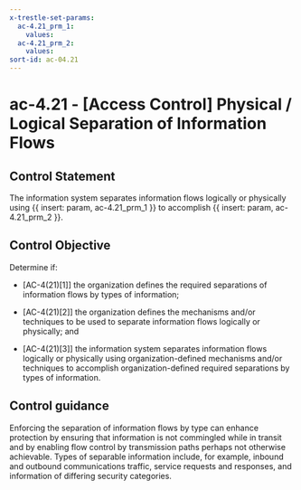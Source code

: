 ```yaml
---
x-trestle-set-params:
  ac-4.21_prm_1:
    values:
  ac-4.21_prm_2:
    values:
sort-id: ac-04.21
---
```


# ac-4.21 - \[Access Control\] Physical / Logical Separation of Information Flows

## Control Statement

The information system separates information flows logically or physically using {{ insert: param, ac-4.21_prm_1 }} to accomplish {{ insert: param, ac-4.21_prm_2 }}.

## Control Objective

Determine if:

- \[AC-4(21)[1]\] the organization defines the required separations of information flows by types of information;

- \[AC-4(21)[2]\] the organization defines the mechanisms and/or techniques to be used to separate information flows logically or physically; and

- \[AC-4(21)[3]\] the information system separates information flows logically or physically using organization-defined mechanisms and/or techniques to accomplish organization-defined required separations by types of information.

## Control guidance

Enforcing the separation of information flows by type can enhance protection by ensuring that information is not commingled while in transit and by enabling flow control by transmission paths perhaps not otherwise achievable. Types of separable information include, for example, inbound and outbound communications traffic, service requests and responses, and information of differing security categories.
